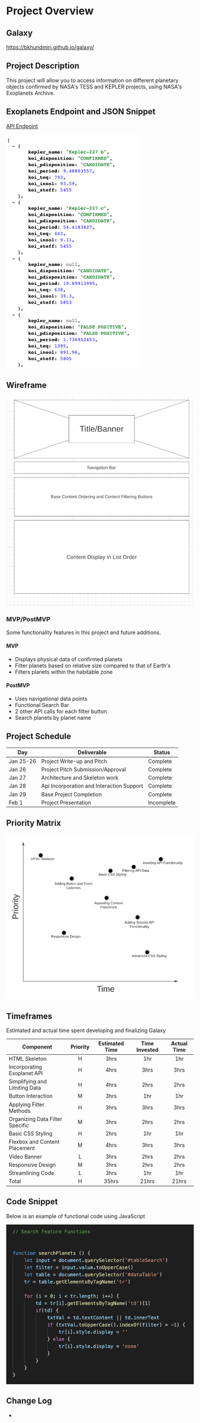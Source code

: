 # Project Overview

## Galaxy

https://bkhundmiri.github.io/galaxy/

## Project Description

This project will allow you to access information on different planetary objects confirmed by NASA's TESS and KEPLER projects, using NASA's Exoplanets Archive.

## Exoplanets Endpoint and JSON Snippet

[API Endpoint](https://exoplanetarchive.ipac.caltech.edu/cgi-bin/nstedAPI/nph-nstedAPI?&table=cumulative&format=json&select=kepoi_name,kepler_name,koi_disposition,koi_pdisposition,koi_period,koi_prad,koi_teq,koi_insol,koi_steff)

![JSON Snippet](/Assets/examplejson.png)

## Wireframe

![Wireframe](/Assets/wireframe.png) 

### MVP/PostMVP

Some functionality features in this project and future additions.

#### MVP 

- Displays physical data of confirmed planets 
- Filter planets based on relative size compared to that of Earth's
- Filters planets within the habitable zone

#### PostMVP  

- Uses navigational data points
- Functional Search Bar
- 2 other API calls for each filter button
- Search planets by planet name

## Project Schedule

|  Day | Deliverable | Status
|---|---| ---|
|Jan 25-26| Project Write-up and Pitch | Complete
|Jan 26| Project Pitch Submission/Approval | Complete
|Jan 27| Architecture and Skeleton work | Complete
|Jan 28| Api Incorporation and Interaction Support  | Complete
|Jan 29| Base Project Completion | Complete
|Feb 1| Project Presentation | Incomplete

## Priority Matrix

![Chart](/Assets/PriorityChart.png) 


## Timeframes

Estimated and actual time spent developing and finalizing Galaxy

| Component | Priority | Estimated Time | Time Invested | Actual Time |
| --- | :---: |  :---: | :---: | :---: |
| HTML Skeleton | H | 3hrs| 1hr | 1hr |
| Incorporating Exoplanet API | H | 4hrs| 3hrs | 3hrs |
| Simplifying and Limiting Data  | H | 4hrs| 2hrs | 2hrs |
| Button Interaction | M | 3hrs| 1hr | 1hr |
| Applying Filter Methods | H | 3hrs| 3hrs | 3hrs |
| Organizing Data Filter Specific | M | 3hrs| 2hrs | 2hrs |
| Basic CSS Styling | H | 2hrs| 1hr | 1hr |
| Flexbox and Content Placement | M | 4hrs| 3hrs | 3hrs |
| Video Banner | L | 3hrs| 2hrs | 2hrs |
| Responsive Design | M | 3hrs| 2hrs | 2hrs |
| Streamlining Code | L | 3hrs| 1hr | 1hr |
| Total | H | 35hrs| 21hrs | 21hrs |

## Code Snippet

Below is an example of functional code using JavaScript

![Wireframe](/Assets/exampleCode.png) 

## Change Log
-
